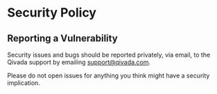 # Security Policy

## Reporting a Vulnerability

Security issues and bugs should be reported privately, via email, to the Qivada support by emailing support@qivada.com.

Please do not open issues for anything you think might have a security implication.
